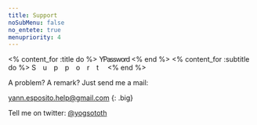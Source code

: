 ```yaml
---
title: Support
noSubMenu: false
no_entete: true
menupriority: 4
---
```

<% content_for :title do %>
<span style="font-weight: normal; margin-top: 0; line-height: 1ex">
    <span style="letter-spacing:-.10em">YPassword</span>
</span>
<% end %>
<% content_for :subtitle do %>
    <span style="letter-spacing: 1em">Support</span>
<% end %>

A problem? A remark? Just send me a mail: 

<yann.esposito.help@gmail.com>
{: .big} 

Tell me on twitter: [@yogsototh](http://twitter.com/yogsototh)
